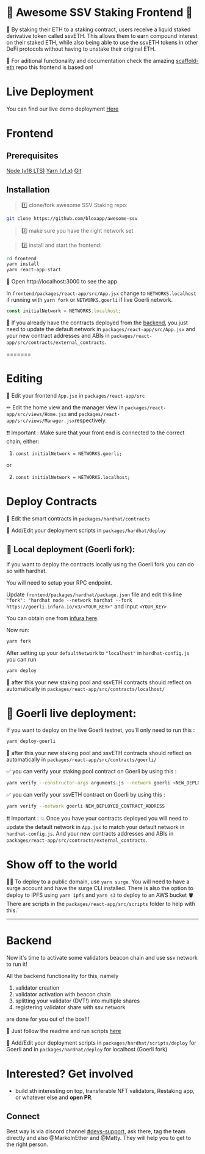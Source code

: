 # 🥩 Awesome SSV Staking Frontend 🥩

🚀 By staking their ETH to a staking contract, users receive a liquid staked derivative token called ssvETH. This allows them to earn compound interest on their staked ETH, while also being able to use the ssvETH tokens in other DeFi protocols without having to unstake their original ETH.

🙏 For aditional functionality and documentation check the amazing [scaffold-eth](https://github.com/scaffold-eth/scaffold-eth) repo this frontend is based on!

# Live Deployment

You can find our live demo deployment [Here](https://awesome-ssv-staking.surge.sh)

# Frontend

## Prerequisites

[Node (v18 LTS)](https://nodejs.org/en/download/)
[Yarn (v1.x)](https://classic.yarnpkg.com/en/docs/install/)
[Git](https://git-scm.com/downloads)

## Installation

> 1️⃣ clone/fork awesome SSV Staking repo:

```bash
git clone https://github.com/bloxapp/awesome-ssv
```
> 2️⃣ make sure you have the right network set

> 3️⃣ install and start the frontend:

```bash
cd frontend
yarn install
yarn react-app:start
```

📱 Open http://localhost:3000 to see the app

In `frontend/packages/react-app/src/App.jsx` change to `NETWORKS.localhost` if running with `yarn fork` or `NETWORKS.goerli` if live Goerli network.

```js
const initialNetwork = NETWORKS.localhost;

```

🎉 If you already have the contracts deployed from the [backend](https://github.com/bloxapp/awesome-ssv), you just need to update the default network in `packages/react-app/src/App.jsx` and your new contract addresses and ABIs in `packages/react-app/src/contracts/external_contracts`.

=======
# Editing

📝 Edit your frontend `App.jsx` in `packages/react-app/src`

✏ Edit the home view and the manager view in  `packages/react-app/src/views/Home.jsx` and `packages/react-app/src/views/Manager.jsx`respectively.  

❗❗ Important : Make sure that your front end is connected to the correct chain, either:

1. `const initialNetwork = NETWORKS.goerli;`

or

2. `const initialNetwork = NETWORKS.localhost;`

# Deploy Contracts

🔏 Edit the smart contracts in `packages/hardhat/contracts`

💼 Add/Edit your deployment scripts in `packages/hardhat/deploy`

## 🚨 Local deployment (Goerli fork):

If you want to deploy the contracts locally using the Goerli fork you can do so with hardhat.

You will need to setup your RPC endpoint.

Update `frontend/packages/hardhat/package.json` file and edit this line `"fork": "hardhat node --network hardhat --fork https://goerli.infura.io/v3/<YOUR_KEY>"` and input `<YOUR_KEY>`

You can obtain one from [infura here](https://app.infura.io/).

Now run:

```bash
yarn fork
```

After setting up your `defaultNetwork` to `"localhost"` in `hardhat-config.js` you can run

```bash
yarn deploy
```
🎇 after this your new staking pool and ssvETH contracts should reflect on automatically in `packages/react-app/src/contracts/localhost/`

# 🚨 Goerli live deployment:

If you want to deploy on the live Goerli testnet, you'll only need to run this :

```bash
yarn deploy-goerli
```
🎇 after this your new staking pool and ssvETH contracts should reflect on automatically in `packages/react-app/src/contracts/goerli/`


✅ you can verify your staking pool contract on Goerli by using this :


```bash
yarn verify --constructor-args arguments.js --network goerli <NEW_DEPLOYED_CONTRACT_ADDRESS>
```


✅ you can verify your ssvETH contract on Goerli by using this :


```bash
yarn verify --network goerli NEW_DEPLOYED_CONTRACT_ADDRESS
```

❗❗ Important :
💥 Once you have your contracts deployed you will need to update the default network in `App.jsx` to match your default network in `hardhat-config.js`. And your new contracts addresses and ABIs in `packages/react-app/src/contracts/external_contracts`.

# Show off to the world

🚨📡 To deploy to a public domain, use `yarn surge`. You will need to have a surge account and have the surge CLI installed. There is also the option to deploy to IPFS using `yarn ipfs` and `yarn s3` to deploy to an AWS bucket 🪣 There are scripts in the `packages/react-app/src/scripts` folder to help with this.`

---



# Backend

Now it's time to activate some validators beacon chain and use ssv network to run it! 

All the backend functionality for this, namely 

1. validator creation
2. validator activation with beacon chain
3. splitting your validator (DVT!) into multiple shares
4. registering validator share with ssv.network 

are done for you out of the box!!!


🚀 Just follow the readme and run scripts [here](https://github.com/bloxapp/awesome-ssv/blob/main/RUN_BACKEND.md)


💼 Add/Edit your deployment scripts in `packages/hardhat/scripts/deploy` for Goerli and in `packages/hardhat/deploy` for localhost (Goerli fork)



# Interested? Get involved 

- build sth interesting on top, transferable NFT validators, Restaking app, or whatever else and **open PR**.

## Connect

Best way is via discord channel [#devs-support](https://discord.com/channels/723834989506068561/766640777815523330), ask there, tag the team directly and also @MarkoInEther and @Matty. They will help you to get to the right person.




